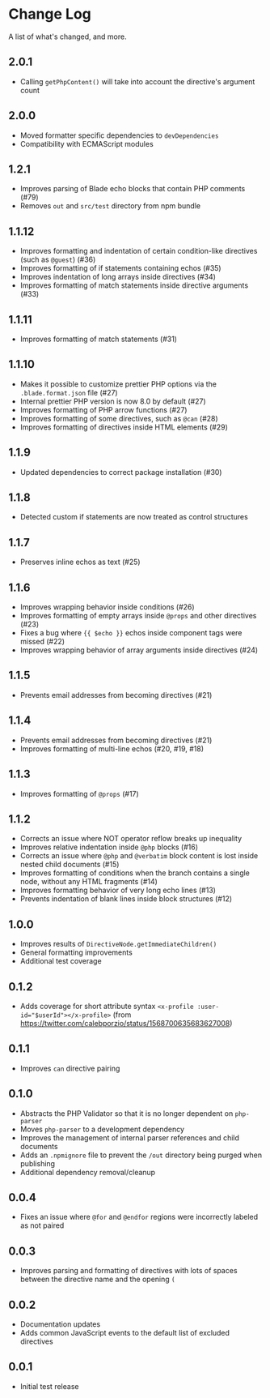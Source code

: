 # Change Log

A list of what's changed, and more.

## 2.0.1

- Calling `getPhpContent()` will take into account the directive's argument count

## 2.0.0

- Moved formatter specific dependencies to `devDependencies`
- Compatibility with ECMAScript modules

## 1.2.1

- Improves parsing of Blade echo blocks that contain PHP comments (#79)
- Removes `out` and `src/test` directory from npm bundle

## 1.1.12

- Improves formatting and indentation of certain condition-like directives (such as `@guest`) (#36)
- Improves formatting of if statements containing echos (#35)
- Improves indentation of long arrays inside directives (#34)
- Improves formatting of match statements inside directive arguments (#33)

## 1.1.11

- Improves formatting of match statements (#31)

## 1.1.10

- Makes it possible to customize prettier PHP options via the `.blade.format.json` file (#27)
- Internal prettier PHP version is now 8.0 by default (#27)
- Improves formatting of PHP arrow functions (#27)
- Improves formatting of some directives, such as `@can` (#28)
- Improves formatting of directives inside HTML elements (#29)

## 1.1.9

- Updated dependencies to correct package installation (#30)

## 1.1.8

- Detected custom if statements are now treated as control structures

## 1.1.7

- Preserves inline echos as text (#25)

## 1.1.6

- Improves wrapping behavior inside conditions (#26)
- Improves formatting of empty arrays inside `@props` and other directives (#23)
- Fixes a bug where `{{ $echo }}` echos inside component tags were missed (#22)
- Improves wrapping behavior of array arguments inside directives (#24)

## 1.1.5

- Prevents email addresses from becoming directives (#21)

## 1.1.4

- Prevents email addresses from becoming directives (#21)
- Improves formatting of multi-line echos (#20, #19, #18)

## 1.1.3

- Improves formatting of `@props` (#17)

## 1.1.2

- Corrects an issue where NOT operator reflow breaks up inequality
- Improves relative indentation inside `@php` blocks (#16)
- Corrects an issue where `@php` and `@verbatim` block content is lost inside nested child documents (#15)
- Improves formatting of conditions when the branch contains a single node, without any HTML fragments (#14)
- Improves formatting behavior of very long echo lines (#13)
- Prevents indentation of blank lines inside block structures (#12)

## 1.0.0

- Improves results of `DirectiveNode.getImmediateChildren()`
- General formatting improvements
- Additional test coverage

## 0.1.2

- Adds coverage for short attribute syntax `<x-profile :user-id="$userId"></x-profile>` (from https://twitter.com/calebporzio/status/1568700635683627008)

## 0.1.1

- Improves `can` directive pairing

## 0.1.0

- Abstracts the PHP Validator so that it is no longer dependent on `php-parser`
- Moves `php-parser` to a development dependency
- Improves the management of internal parser references and child documents
- Adds an `.npmignore` file to prevent the `/out` directory being purged when publishing
- Additional dependency removal/cleanup

## 0.0.4

- Fixes an issue where `@for` and `@endfor` regions were incorrectly labeled as not paired

## 0.0.3

- Improves parsing and formatting of directives with lots of spaces between the directive name and the opening `(`

## 0.0.2

- Documentation updates
- Adds common JavaScript events to the default list of excluded directives

## 0.0.1

- Initial test release
